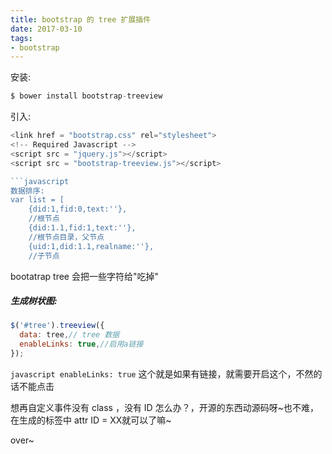 ```yaml
---
title: bootstrap 的 tree 扩展插件
date: 2017-03-10
tags:
- bootstrap
---
```


安装:
```javascript
$ bower install bootstrap-treeview
```

引入:
```javascript
<link href = "bootstrap.css" rel="stylesheet">
<!-- Required Javascript -->
<script src = "jquery.js"></script>
<script src = "bootstrap-treeview.js"></script>

```javascript
数据排序:
var list = [
    {did:1,fid:0,text:''},
    //根节点
    {did:1.1,fid:1,text:''},
    //根节点目录，父节点
    {uid:1,did:1.1,realname:''},
    //子节点
```
bootatrap tree 会把一些字符给"吃掉"
##### 生成树状图:
```javascript
$('#tree').treeview({
  data: tree,// tree 数据
  enableLinks: true,//启用a链接
});
```

```javascript enableLinks: true``` 
这个就是如果有链接，就需要开启这个，不然的话不能点击

想再自定义事件没有 class ，没有 ID 怎么办？，开源的东西动源码呀~也不难，在生成的标签中 attr ID = XX就可以了嘛~

over~
